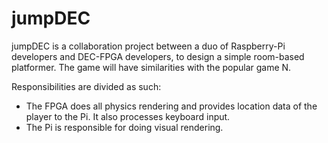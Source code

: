 jumpDEC
=======
jumpDEC is a collaboration project between a duo of Raspberry-Pi developers and DEC-FPGA developers, to design a simple room-based platformer. The game will have similarities with the popular game N.

Responsibilities are divided as such:
- The FPGA does all physics rendering and provides location data of the player to the Pi. It also processes keyboard input.
- The Pi is responsible for doing visual rendering.

